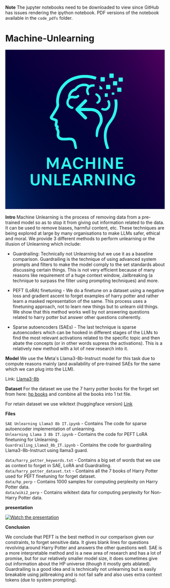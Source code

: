**Note** The jupyter notebooks need to be downloaded to view since GitHub has issues rendering the ipython notebook. PDF versions of the notebook available in the ```code_pdfs``` folder.

# Machine-Unlearning

![Logo](media/Logo.png)

**Intro**
Machine Unlearning is the process of removing data from a pre-trained model so as to stop it from giving out information related to the data. It can be used to remove biases, harmful content, etc. These techniques are being explored at large by many organisations to make LLMs safer, ethical and moral. We provide 3 different methods to perform unlearning or the illusion of Unlearning which include:

- Guardrailing: Technically not Unlearning but we use it as a baseline comparison. Guardrailing is the technique of using advanced system prompts and filters to make the model comply to the set standards about discussing certain things. This is not very efficient because of many reasons like requirement of a huge context window, Jailbreaking (a technique to surpass the filter using prompting techniques) and more.

- PEFT (LoRA) finetuning - We do a finetune on a dataset using a negative loss and gradient ascent to forget examples of harry potter and rather learn a masked representation of the same. This process uses a finetuning approach, not to learn new things but to unlearn old things. We show that this method works well by not answering questions related to harry potter but answer other questions coherently.

- Sparse autoencoders (SAEs) - The last technique is sparse autoencoders which can be hooked in different stages of the LLMs to find the most relevant activations related to the specific topic and then abate the concepts (or in other words supress the activations). This is a relatively new method with a lot of new research into it.


**Model**
We use the Meta's Llama3-8b-Instruct model for this task due to compute reasons mainly (and availability of pre-trained SAEs for the same which we can plug into the LLM).

Link: [Llama3-8b](https://huggingface.co/meta-llama/Meta-Llama-3-8B-Instruct)

**Dataset**
For the dataset we use the 7 harry potter books for the forget set from here: [hp books](https://www.kaggle.com/datasets/shubhammaindola/harry-potter-books) and combine all the books into 1 txt file.

For retain dataset we use wikitext (huggingface version) [Link](https://huggingface.co/datasets/Salesforce/wikitext/viewer/wikitext-103-v1)

**Files**

```SAE Unlearning Llama3 8b IT.ipynb``` - Contains The code for sparse autoencoder implementation of unlearning. <br>
```Unlearning Llama 3 8b IT.ipynb``` - Contains the code for PEFT LoRA finetuning for Unlearning.<br>
```Guardrailing_Llama3_8b_IT.ipynb``` - Contains the code for guardrailing Llama3-8b-Instruct using llama3 guard. <br>

```data/harry_potter_keywords.txt``` - Contains a big set of words that we use as context to forget in SAE, LoRA and Guardrailing.<br>
```data/harry_potter_dataset.txt``` - Contains all the 7 books of Harry Potter used for PEFT finetuning for forget dataset.<br>
```data/hp_perp``` - Contains 1000 samples for computing perplexity on Harry Potter data.<br>
```data/wiki2_perp``` - Contains wikitext data for computing perplexity for Non-Harry Potter data.<br>

**presentation**

[![Watch the presentation](media/vid.png)](https://youtu.be/TJTNndfGlSM)

**Conclusion**

We conclude that PEFT is the best method in our comparison given our constraints, to forget sensitive data. It gives blank lines for questions revolving around Harry Potter and answers the other questions well. SAE is a more interpretable method and is a new area of research and has a lot of promise, but for our relatively smaller model size, it does sometimes give out information about the HP universe (though it mostly gets ablated). Guardrailing is a good idea and is technically not unlearning but is easily breakable using jailbreaking and is not fail safe and also uses extra context tokens (due to system prompting).
